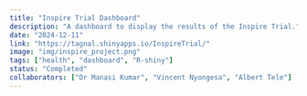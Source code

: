 ```yaml
---
title: "Inspire Trial Dashboard"
description: "A dashboard to display the results of the Inspire Trial."
date: "2024-12-11"
link: "https://tagnal.shinyapps.io/InspireTrial/"
image: "img/inspire_project.png"
tags: ["health", "dashboard", "R-shiny"]
status: "Completed"
collaborators: ["Dr Manasi Kumar", "Vincent Nyongesa", "Albert Tele"]
---
```


